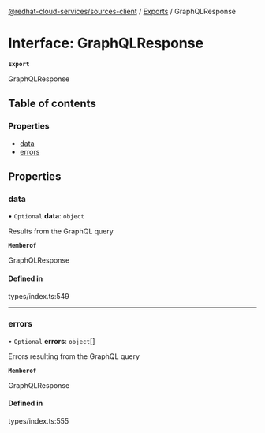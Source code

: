 [@redhat-cloud-services/sources-client](../README.md) / [Exports](../modules.md) / GraphQLResponse

# Interface: GraphQLResponse

**`Export`**

GraphQLResponse

## Table of contents

### Properties

- [data](GraphQLResponse.md#data)
- [errors](GraphQLResponse.md#errors)

## Properties

### data

• `Optional` **data**: `object`

Results from the GraphQL query

**`Memberof`**

GraphQLResponse

#### Defined in

types/index.ts:549

___

### errors

• `Optional` **errors**: `object`[]

Errors resulting from the GraphQL query

**`Memberof`**

GraphQLResponse

#### Defined in

types/index.ts:555
